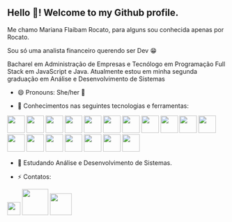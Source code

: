 ## Hello 👋! Welcome to my Github profile.

Me chamo Mariana Flaibam Rocato, para alguns sou conhecida apenas por Rocato.

Sou só uma analista financeiro querendo ser Dev :grin:

Bacharel em Administração de Empresas e Tecnólogo em Programação Full Stack em JavaScript e Java. Atualmente estou em minha segunda graduação em Análise e Desenvolvimento de Sistemas

- 😄 Pronouns: She/her :kiss:

- 🔭 Conhecimentos nas seguintes tecnologias e ferramentas:

 <div> 
           <img aligin:"center" height="40" width="40" src="https://cdn.jsdelivr.net/gh/devicons/devicon/icons/java/java-original-wordmark.svg" />
           <img aligin:"center" height="40" width="40" src="https://cdn.jsdelivr.net/gh/devicons/devicon/icons/javascript/javascript-plain.svg" />
            <img aligin:"center" height="40" width="40" src="https://cdn.jsdelivr.net/gh/devicons/devicon/icons/spring/spring-original-wordmark.svg" />
           <img aligin:"center" height="40" width="40" src="https://cdn.jsdelivr.net/gh/devicons/devicon/icons/nodejs/nodejs-original-wordmark.svg" />
            <img aligin:"center" height="40" width="40" src="https://cdn.jsdelivr.net/gh/devicons/devicon/icons/npm/npm-original-wordmark.svg" />
             <img aligin:"center" height="40" width="40" src="https://cdn.jsdelivr.net/gh/devicons/devicon/icons/yarn/yarn-original-wordmark.svg" />
            <img aligin:"center" height="40" width="40" src="https://cdn.jsdelivr.net/gh/devicons/devicon/icons/mysql/mysql-original-wordmark.svg" />
            <img aligin:"center" height="40" width="40" src="https://cdn.jsdelivr.net/gh/devicons/devicon/icons/html5/html5-original-wordmark.svg" />
             <img aligin:"center" height="40" width="40" src="https://cdn.jsdelivr.net/gh/devicons/devicon/icons/css3/css3-original-wordmark.svg" />
            <img aligin:"center" height="40" width="40" src="https://cdn.jsdelivr.net/gh/devicons/devicon/icons/react/react-original-wordmark.svg" />
            <img aligin:"center" height="40" width="40" src="https://cdn.jsdelivr.net/gh/devicons/devicon/icons/typescript/typescript-original.svg" />
             <img aligin:"center" height="40" width="40" src="https://cdn.jsdelivr.net/gh/devicons/devicon/icons/materialui/materialui-original.svg" />
            <i class="devicon-canva-original colored"></i>
            <img aligin:"center" height="40" width="40" src="https://cdn.jsdelivr.net/gh/devicons/devicon/icons/github/github-original-wordmark.svg" />
            <img aligin:"center" height="40" width="40" src="https://cdn.jsdelivr.net/gh/devicons/devicon/icons/git/git-original-wordmark.svg" />
            <img aligin:"center" height="40" width="40" src="https://cdn.jsdelivr.net/gh/devicons/devicon/icons/vscode/vscode-original-wordmark.svg" />
            <img aligin:"center" height="40" width="40" src="https://cdn.jsdelivr.net/gh/devicons/devicon/icons/trello/trello-plain.svg" />
            <img aligin:"center" height="40" width="40" src="https://cdn.jsdelivr.net/gh/devicons/devicon/icons/slack/slack-original.svg" />
            <img aligin:"center" height="40" width="40" src="https://cdn.jsdelivr.net/gh/devicons/devicon/icons/figma/figma-original.svg" />

</div>

- 🌱 Estudando Análise e Desenvolvimento de Sistemas.


- ⚡ Contatos: 

<div>
  <a href="https://www.instagram.com/f.rocato/" target="_blank"><img aligin="center" heigth="30" width="30" src="https://cdn-icons-png.flaticon.com/512/174/174855.png" target="_blank"></a>
  <a href = "mailto::mariana.rocato_flaibam@hotmail.com"><img aligin="center" heigth="60" width="60" src="https://encrypted-tbn0.gstatic.com/images?q=tbn:ANd9GcQ6T8OS5bwOQJCfuSePry5C5_-2pDHMN51HqQ&usqp=CAU" alvo="_blank"></a>
  <a href="https://www.linkedin.com/in/marianarocato/" target="_blank"><img aligin="center" heigth="60" width="50" src="https://cdn.jsdelivr.net/gh/devicons/devicon/icons/linkedin/linkedin-original-wordmark.svg" target="_blank"></a>
  
</div>
